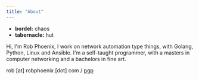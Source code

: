 ```yaml
---
title: "About"
---
```


* **bordel:**     chaos
* **tabernacle:** hut

Hi, I'm Rob Phoenix, I work on network automation type things, with Golang, Python,
Linux and Ansible. I'm a self-taught programmer, with a masters in computer
networking and a bachelors in fine art.

rob [at] robphoenix [dot] com / [pgp](https://keybase.io/robphoenix/pgp_keys.asc)
